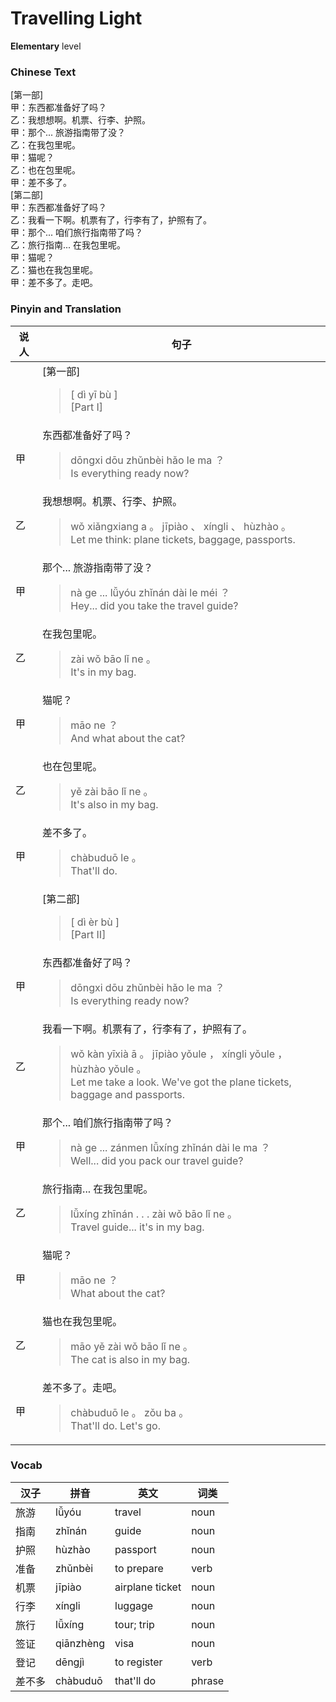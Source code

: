 # Travelling Light
**Elementary** level
### Chinese Text
[第一部]<br />甲：东西都准备好了吗？<br />乙：我想想啊。机票、行李、护照。<br />甲：那个... 旅游指南带了没？<br />乙：在我包里呢。<br />甲：猫呢？<br />乙：也在包里呢。<br />甲：差不多了。<br />[第二部]<br />甲：东西都准备好了吗？<br />乙：我看一下啊。机票有了，行李有了，护照有了。<br />甲：那个... 咱们旅行指南带了吗？<br />乙：旅行指南... 在我包里呢。<br />甲：猫呢？<br />乙：猫也在我包里呢。<br />甲：差不多了。走吧。

### Pinyin and Translation
|说人|句子|
|----|----|
||[第一部]<blockquote>[ dì  yī bù ]<br />[Part I]</blockquote>|
|甲|东西都准备好了吗？<blockquote>dōngxi dōu zhǔnbèi hǎo le ma ？<br />Is everything ready now?</blockquote>|
|乙|我想想啊。机票、行李、护照。<blockquote>wǒ xiǎngxiang a 。 jīpiào 、 xíngli 、 hùzhào 。<br />Let me think: plane tickets, baggage, passports.</blockquote>|
|甲|那个... 旅游指南带了没？<blockquote>nà ge ... lǚyóu zhǐnán dài le méi ？<br />Hey... did you take the travel guide?</blockquote>|
|乙|在我包里呢。<blockquote>zài wǒ bāo lǐ ne 。<br />It's in my bag.</blockquote>|
|甲|猫呢？<blockquote>māo ne ？<br />And what about the cat?</blockquote>|
|乙|也在包里呢。<blockquote>yě zài bāo lǐ ne 。<br />It's also in my bag.</blockquote>|
|甲|差不多了。<blockquote>chàbuduō le 。<br />That'll do.</blockquote>|
||[第二部]<blockquote>[ dì  èr bù ]<br />[Part II]</blockquote>|
|甲|东西都准备好了吗？<blockquote>dōngxi dōu zhǔnbèi hǎo le ma ？<br />Is everything ready now?</blockquote>|
|乙|我看一下啊。机票有了，行李有了，护照有了。<blockquote>wǒ kàn yīxià ā 。 jīpiào yǒule ， xíngli yǒule ， hùzhào yǒule 。<br />Let me take a look. We've got the plane tickets, baggage and passports.</blockquote>|
|甲|那个... 咱们旅行指南带了吗？<blockquote>nà ge ... zánmen lǚxíng zhǐnán dài le ma ？<br />Well... did you pack our travel guide?</blockquote>|
|乙|旅行指南... 在我包里呢。<blockquote>lǚxíng zhīnán . . .  zài wǒ bāo lǐ ne 。<br />Travel guide... it's in my bag.</blockquote>|
|甲|猫呢？<blockquote>māo ne ？<br />What about the cat?</blockquote>|
|乙|猫也在我包里呢。<blockquote>māo yě zài wǒ bāo lǐ ne 。<br />The cat is also in my bag.</blockquote>|
|甲|差不多了。走吧。<blockquote>chàbuduō le 。 zǒu ba 。<br />That'll do. Let's go.</blockquote>|
### Vocab
|汉子|拼音|英文|词类|
|----|----|----|----|
|旅游|lǚyóu|travel|noun|
|指南|zhǐnán|guide|noun|
|护照|hùzhào|passport|noun|
|准备|zhǔnbèi|to prepare|verb|
|机票|jīpiào|airplane ticket|noun|
|行李|xíngli|luggage|noun|
|旅行|lǚxíng|tour; trip|noun|
|签证|qiānzhèng|visa|noun|
|登记|dēngjì|to register|verb|
|差不多|chàbuduō|that'll do|phrase|